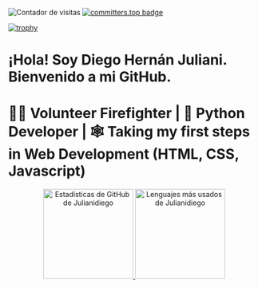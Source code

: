 
<!--- 
Julianidiego/Julianidiego is a ✨ special ✨ repository because its `README.md` (this file) appears on your GitHub profile.
You can click the Preview link to take a look at your changes.
--->
![Contador de visitas](https://komarev.com/ghpvc/?username=Julianidiego&base=1000) [![committers.top badge](https://user-badge.committers.top/argentina/Julianidiego.svg)](https://user-badge.committers.top/argentina/Julianidiego)

[![trophy](https://github-profile-trophy.vercel.app/?username=julianidiego)](https://github.com/ryo-ma/github-profile-trophy)


# ¡Hola! Soy Diego Hernán Juliani. Bienvenido a mi GitHub.
# 👨‍🚒 Volunteer Firefighter | 🐍 Python Developer | 🕸️ Taking my first steps in Web Development (HTML, CSS, Javascript)
<p align="center">
  <a href="https://github.com/Julianidiego">
    <img height="180" src="https://github-readme-stats.vercel.app/api?username=Julianidiego&include_all_commits=true&show_icons=true&theme=dark" alt="Estadísticas de GitHub de Julianidiego" />
  </a>
  <a href="https://github.com/anuraghazra/github-readme-stats">
    <img height="180" src="https://github-readme-stats.vercel.app/api/top-langs/?username=Julianidiego&layout=compact&count_private=true&theme=merko" alt="Lenguajes más usados de Julianidiego" />
  </a>
</p>



